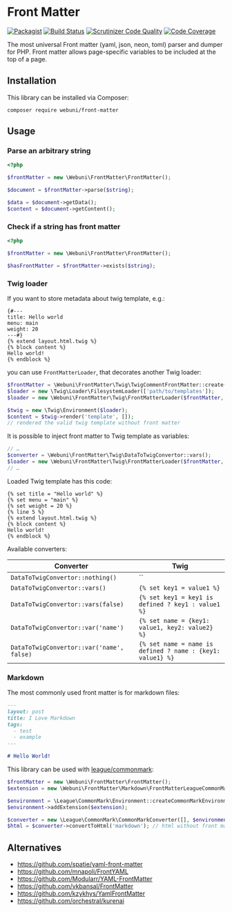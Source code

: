 Front Matter
============

[![Packagist](https://img.shields.io/packagist/v/webuni/front-matter.svg?style=flat-square)](https://packagist.org/packages/webuni/front-matter)
[![Build Status](https://img.shields.io/github/workflow/status/webuni/front-matter/Tests/master.svg?style=flat-square)](https://github.com/webuni/front-matter/actions?query=workflow%3ATests+branch%3Amaster)
[![Scrutinizer Code Quality](https://scrutinizer-ci.com/g/webuni/front-matter/badges/quality-score.png?b=master)](https://scrutinizer-ci.com/g/webuni/front-matter/?branch=master)
[![Code Coverage](https://scrutinizer-ci.com/g/webuni/front-matter/badges/coverage.png?b=master)](https://scrutinizer-ci.com/g/webuni/front-matter/?branch=master)

The most universal Front matter (yaml, json, neon, toml) parser and dumper for PHP.
Front matter allows page-specific variables to be included at the top of a page.

Installation
------------

This library can be installed via Composer:

    composer require webuni/front-matter

Usage
-----

### Parse an arbitrary string

```php
<?php

$frontMatter = new \Webuni\FrontMatter\FrontMatter();

$document = $frontMatter->parse($string);

$data = $document->getData();
$content = $document->getContent();
```

### Check if a string has front matter

```php
<?php

$frontMatter = new \Webuni\FrontMatter\FrontMatter();

$hasFrontMatter = $frontMatter->exists($string);
```

### Twig loader

If you want to store metadata about twig template, e.g.:

```twig
{#---
title: Hello world
menu: main
weight: 20
---#}
{% extend layout.html.twig %}
{% block content %}
Hello world!
{% endblock %}
```

you can use `FrontMatterLoader`, that decorates another Twig loader:

```php
$frontMatter = \Webuni\FrontMatter\Twig\TwigCommentFrontMatter::create();
$loader = new \Twig\Loader\FilesystemLoader(['path/to/templates']);
$loader = new \Webuni\FrontMatter\Twig\FrontMatterLoader($frontMatter, $loader);

$twig = new \Twig\Environment($loader);
$content = $twig->render('template', []);
// rendered the valid twig template without front matter
```

It is possible to inject front matter to Twig template as variables:

```php
// …
$converter = \Webuni\FrontMatter\Twig\DataToTwigConvertor::vars();
$loader = new \Webuni\FrontMatter\Twig\FrontMatterLoader($frontMatter, $loader, $converter);
// …
```

Loaded Twig template has this code:

```twig
{% set title = "Hello world" %}
{% set menu = "main" %}
{% set weight = 20 %}
{% line 5 %}
{% extend layout.html.twig %}
{% block content %}
Hello world!
{% endblock %}
```

Available converters:

| Converter                                 | Twig                                                       |
| ----------------------------------------- | ---------------------------------------------------------- |
| `DataToTwigConvertor::nothing()`          | ``                                                         |
| `DataToTwigConvertor::vars()`             | `{% set key1 = value1 %}`                                  |
| `DataToTwigConvertor::vars(false)`        | `{% set key1 = key1 is defined ? key1 : value1 %}`         |
| `DataToTwigConvertor::var('name')`        | `{% set name = {key1: value1, key2: value2} %}`            |
| `DataToTwigConvertor::var('name', false)` | `{% set name = name is defined ? name : {key1: value1} %}` |

### Markdown

The most commonly used front matter is for markdown files:

```markdown
---
layout: post
title: I Love Markdown
tags:
  - test
  - example
---

# Hello World!
```

This library can be used with [league/commonmark](https://commonmark.thephpleague.com/):

```php
$frontMatter = new \Webuni\FrontMatter\FrontMatter();
$extension = new \Webuni\FrontMatter\Markdown\FrontMatterLeagueCommonMarkExtension($frontMatter);

$environment = \League\CommonMark\Environment::createCommonMarkEnvironment();
$environment->addExtension($extension);

$converter = new \League\CommonMark\CommonMarkConverter([], $environment);
$html = $converter->convertToHtml('markdown'); // html without front matter
```

Alternatives
------------

- https://github.com/spatie/yaml-front-matter
- https://github.com/mnapoli/FrontYAML
- https://github.com/Modularr/YAML-FrontMatter
- https://github.com/vkbansal/FrontMatter
- https://github.com/kzykhys/YamlFrontMatter
- https://github.com/orchestral/kurenai

